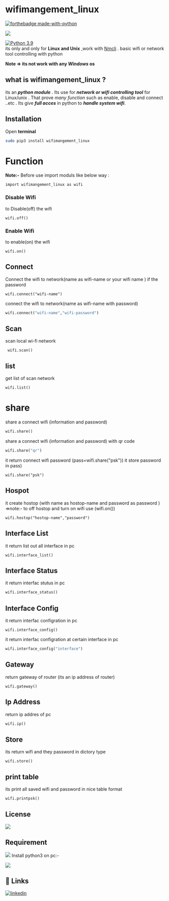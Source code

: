 # wifimangement_linux

[![forthebadge made-with-python](http://ForTheBadge.com/images/badges/made-with-python.svg)](https://www.python.org/)                 

![](https://img.shields.io/badge/Linux-FCC624?style=for-the-badge&logo=linux&logoColor=black)

[![Python 3.9](https://img.shields.io/badge/python-3.9-blue.svg)](https://www.python.org/downloads/release/python-360/)   
its only and only for **Linux and Unix** ,work with [Nmcli](https://access.redhat.com/documentation/en-us/red_hat_enterprise_linux/7/html/networking_guide/sec-network_bridging_using_the_networkmanager_command_line_tool_nmcli0) .
basic wifi or network tool controlling with python

**Note => its not work with any _Windows_ os**
## what is wifimangement_linux ?
its an **_python module_** .
Its use for **_network or wifi controlling tool_** for  Linux/unix .
That prove  _many function_ such as enable, disable and connect ..etc .
Its give **_full acces_** in python to **_handle system wifi_**.

## Installation
Open **terminal**
``` bash
sudo pip3 install wifimangement_linux
```

# Function
**Note:-**   Before use import moduls like below way :
``` python3
import wifimangement_linux as wifi 
```
### Disable Wifi
to Disable(off) the wifi
``` python3
wifi.off()
```
### Enable Wifi
to enable(on) the wifi
``` python3
wifi.on()
```
## Connect

Connect the wifi to network(name as wifi-name or your wifi name ) if the password
```python3
wifi.connect("wifi-name")
```
connect the wifi to network(name as wifi-name with password) 
```python
wifi.connect("wifi-name","wifi-password")
```
## Scan
scan local wi-fi network
```python3
 wifi.scan()
```
## list
get list of scan network
```python3
wifi.list()
```
# share
share a connect wifi (information  and password)
```python
wifi.share()
```
share a connect wifi (information  and password) with qr code 
```python
wifi.share("qr")
```
it return connect wifi password (pass=wifi.share("psk")) it store password in pass)
```python3
wifi.share("psk")
```
## Hospot
it create hostop (with name as hostop-name and password as password ) =>note:- to off hostop and turn on wifi use (wifi.on())
```python3
wifi.hostop("hostop-name","password")
```
## Interface List
it return list out all  interface in pc 
```python3
wifi.interface_list()
```
## Interface Status
it return   interfac stutus  in pc 
``` python
wifi.interface_status()
```
## Interface Config
it return   interfac configration in pc 
```python3
wifi.interface_config()
```
it return   interfac configration at certain interface in pc 
```python
wifi.interface_config("interface")
```
## Gateway
return gateway of router (its an ip address of router)
```python3
wifi.gateway()
```
## Ip Address
return ip addres of pc
```python
wifi.ip()
```
## Store
its return wifi and they password in dictory type
```python3
wifi.store()
```
## print table 
its print all saved wifi and password in nice table format
```python
wifi.printpsk()
```
## License
[![](https://img.shields.io/github/license/prajwalkedari/wifi-password?style=plastic)](https://github.com/prajwalkedari/wifimangement_linux/blob/main/LICENSE)
## Requirement

![](https://img.shields.io/badge/Python-3776AB?style=for-the-badge&logo=python&logoColor=white) 
Install python3 on pc:-

![](https://img.shields.io/badge/Linux-FCC624?style=for-the-badge&logo=linux&logoColor=black)

  
## 🔗 Links
[![linkedin](https://img.shields.io/badge/GitHub-100000?style=for-the-badge&logo=github&logoColor=white)](https://github.com/prajwalkedari/wifimangement_linux)
